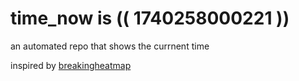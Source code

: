 # time_now is (( 1740258000221 ))

an automated repo that shows the currnent time

inspired by [breakingheatmap](https://github.com/breakingheatmap/breakingheatmap)